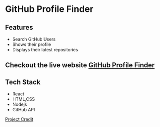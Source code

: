 # GitHub Profile Finder

## Features

- Search GitHub Users
- Shows their profile
- Displays their latest repositories

## Checkout the live website [GitHub Profile Finder](https://githubprofilesearchsite.netlify.app/)

## Tech Stack

- React
- HTML,CSS
- Nodejs
- GitHub API

[Project Credit](https://www.udemy.com/course/modern-react-front-to-back/)
